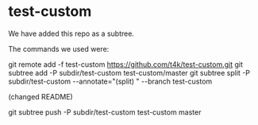 test-custom
===========

We have added this repo as a subtree.

The commands we used were:

git remote add -f test-custom https://github.com/t4k/test-custom.git
git subtree add -P subdir/test-custom test-custom/master
git subtree split -P subdir/test-custom --annotate="(split) " --branch test-custom

(changed README)

git subtree push -P subdir/test-custom test-custom master
